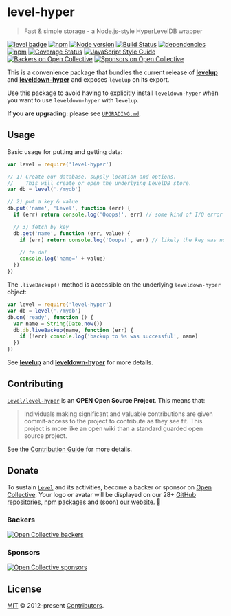 # level-hyper

> Fast & simple storage - a Node.js-style HyperLevelDB wrapper

[![level badge][level-badge]](https://github.com/level/awesome)
[![npm](https://img.shields.io/npm/v/level-hyper.svg?label=&logo=npm)](https://www.npmjs.com/package/level-hyper)
[![Node version](https://img.shields.io/node/v/level-hyper.svg)](https://www.npmjs.com/package/level-hyper)
[![Build Status](https://img.shields.io/travis/Level/level-hyper.png)](https://travis-ci.org/Level/level-hyper)
[![dependencies](https://david-dm.org/Level/level-hyper.svg)](https://david-dm.org/level/level-hyper)
[![npm](https://img.shields.io/npm/dm/level-hyper.svg?label=dl)](https://www.npmjs.com/package/level-hyper)
[![Coverage Status](https://coveralls.io/repos/github/Level/level-hyper/badge.svg)](https://coveralls.io/github/Level/level-hyper)
[![JavaScript Style Guide](https://img.shields.io/badge/code_style-standard-brightgreen.svg)](https://standardjs.com)
[![Backers on Open Collective](https://opencollective.com/level/backers/badge.svg?color=orange)](#backers)
[![Sponsors on Open Collective](https://opencollective.com/level/sponsors/badge.svg?color=orange)](#sponsors)

This is a convenience package that bundles the current release of **[levelup](https://github.com/level/levelup)** and **[leveldown-hyper](https://github.com/level/leveldown-hyper)** and exposes `levelup` on its export.

Use this package to avoid having to explicitly install `leveldown-hyper` when you want to use `leveldown-hyper` with `levelup`.

**If you are upgrading:** please see [`UPGRADING.md`](UPGRADING.md).

## Usage

Basic usage for putting and getting data:

```js
var level = require('level-hyper')

// 1) Create our database, supply location and options.
//    This will create or open the underlying LevelDB store.
var db = level('./mydb')

// 2) put a key & value
db.put('name', 'Level', function (err) {
  if (err) return console.log('Ooops!', err) // some kind of I/O error

  // 3) fetch by key
  db.get('name', function (err, value) {
    if (err) return console.log('Ooops!', err) // likely the key was not found

    // ta da!
    console.log('name=' + value)
  })
})
```

The `.liveBackup()` method is accessible on the underlying `leveldown-hyper` object:

```js
var level = require('level-hyper')
var db = level('./mydb')
db.on('ready', function () {
  var name = String(Date.now())
  db.db.liveBackup(name, function (err) {
    if (!err) console.log('backup to %s was successful', name)
  })
})
```

See **[levelup](https://github.com/level/levelup)** and **[leveldown-hyper](https://github.com/level/leveldown-hyper)** for more details.

## Contributing

[`Level/level-hyper`](https://github.com/Level/level-hyper) is an **OPEN Open Source Project**. This means that:

> Individuals making significant and valuable contributions are given commit-access to the project to contribute as they see fit. This project is more like an open wiki than a standard guarded open source project.

See the [Contribution Guide](https://github.com/Level/community/blob/master/CONTRIBUTING.md) for more details.

## Donate

To sustain [`Level`](https://github.com/Level) and its activities, become a backer or sponsor on [Open Collective](https://opencollective.com/level). Your logo or avatar will be displayed on our 28+ [GitHub repositories](https://github.com/Level), [npm](https://www.npmjs.com/) packages and (soon) [our website](http://leveldb.org). 💖

### Backers

[![Open Collective backers](https://opencollective.com/level/backers.svg?width=890)](https://opencollective.com/level)

### Sponsors

[![Open Collective sponsors](https://opencollective.com/level/sponsors.svg?width=890)](https://opencollective.com/level)

## License

[MIT](LICENSE.md) © 2012-present [Contributors](CONTRIBUTORS.md).

[level-badge]: http://leveldb.org/img/badge.svg
